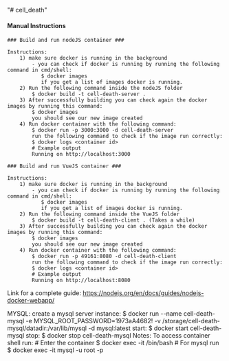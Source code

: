 "# cell_death" 



#### Manual Instructions ####
	### Build and run nodeJS container ###

	Instructions:
		1) make sure docker is running in the background
			- you can check if docker is running by running the following command in cmd/shell:
			   $ docker images
			   if you get a list of images docker is running.
		2) Run the following command inside the nodeJS folder
			$ docker build -t cell-death-server .
		3) After successfully building you can check again the docker images by running this command:
			$ docker images
			you should see our new image created
		4) Run docker container with the following command:
			$ docker run -p 3000:3000 -d cell-death-server
			run the following command to check if the image run correctly:
			$ docker logs <container id>
			# Example output
			Running on http://localhost:3000

	### Build and run VueJS container ###

	Instructions:
		1) make sure docker is running in the background
			- you can check if docker is running by running the following command in cmd/shell:
			   $ docker images
			   if you get a list of images docker is running.
		2) Run the following command inside the VueJS folder
			$ docker build -t cell-death-client . (Takes a while)
		3) After successfully building you can check again the docker images by running this command:
			$ docker images
			you should see our new image created
		4) Run docker container with the following command:
			$ docker run -p 49161:8080 -d cell-death-client
			run the following command to check if the image run correctly:
			$ docker logs <container id>
			# Example output
			Running on http://localhost:8080
		
Link for a complete guide: https://nodejs.org/en/docs/guides/nodejs-docker-webapp/

MYSQL:
	create a mysql server instance:
		$ docker run --name cell-death-mysql -e MYSQL_ROOT_PASSWORD=1973aA4682! -v /storage/cell-death-mysql/datadir:/var/lib/mysql -d mysql:latest
	start:
	$ docker start cell-death-mysql
	stop:
	$ docker stop cell-death-mysql
Notes:
	To access container shell run:
	# Enter the container
	$ docker exec -it <container id> /bin/bash
	# For mysql run
	$ docker exec -it <container id> mysql -u root -p
